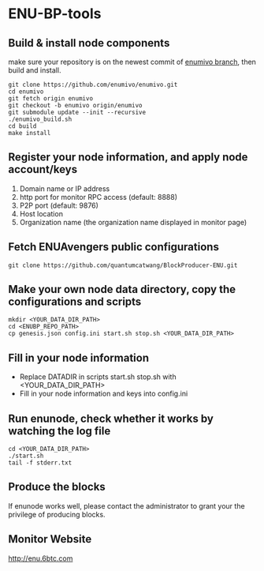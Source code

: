 # ENU-BP-tools

## Build & install node components
make sure your repository is on the newest commit of [enumivo branch](https://github.com/enumivo/enumivo.git), then build and install.

```
git clone https://github.com/enumivo/enumivo.git
cd enumivo
git fetch origin enumivo
git checkout -b enumivo origin/enumivo
git submodule update --init --recursive
./enumivo_build.sh
cd build
make install
```
## Register your node information, and apply node account/keys
1. Domain name or IP address
1. http port for monitor RPC access (default: 8888)
1. P2P port (default: 9876)
1. Host location
1. Organization name (the organization name displayed in monitor page)

## Fetch ENUAvengers public configurations

```
git clone https://github.com/quantumcatwang/BlockProducer-ENU.git
```
## Make your own node data directory, copy the configurations and scripts
```
mkdir <YOUR_DATA_DIR_PATH>
cd <ENUBP_REPO_PATH>
cp genesis.json config.ini start.sh stop.sh <YOUR_DATA_DIR_PATH>
```
## Fill in your node information
- Replace DATADIR in scripts start.sh stop.sh with <YOUR_DATA_DIR_PATH> 
- Fill in your node information and keys into config.ini

## Run enunode, check whether it works by watching the log file

```
cd <YOUR_DATA_DIR_PATH>
./start.sh
tail -f stderr.txt
```
## Produce the blocks
If enunode works well, please contact the administrator to grant your the privilege of producing blocks.


## Monitor Website
http://enu.6btc.com

